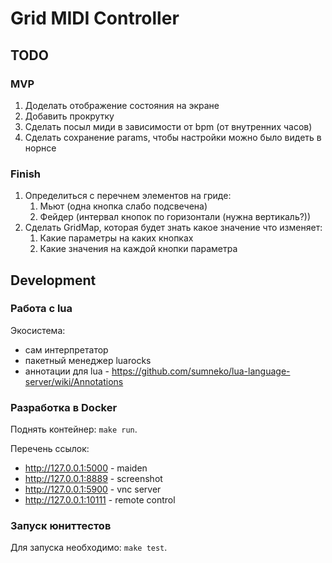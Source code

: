# Grid MIDI Controller

## TODO

### MVP

1. Доделать отображение состояния на экране
2. Добавить прокрутку
3. Сделать посыл миди в зависимости от bpm (от внутренних часов)
4. Сделать сохранение params, чтобы настройки можно было видеть в норнсе

### Finish

1. Определиться с перечнем элементов на гриде:
   1. Мьют (одна кнопка слабо подсвечена)
   2. Фейдер (интервал кнопок по горизонтали (нужна вертикаль?))
2. Сделать GridMap, которая будет знать какое значение что изменяет:
   1. Какие параметры на каких кнопках
   2. Какие значения на каждой кнопки параметра

## Development

### Работа с lua

Экосистема:
* сам интерпретатор
* пакетный менеджер luarocks
* аннотации для lua - https://github.com/sumneko/lua-language-server/wiki/Annotations

### Разработка в Docker

Поднять контейнер: `make run`.

Перечень ссылок:
* http://127.0.0.1:5000 - maiden
* http://127.0.0.1:8889 - screenshot
* http://127.0.0.1:5900 - vnc server
* http://127.0.0.1:10111 - remote control

### Запуск юниттестов

Для запуска необходимо: `make test`.
